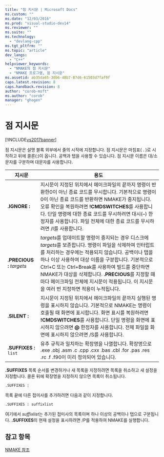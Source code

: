 ```yaml
---
title: "점 지시문 | Microsoft Docs"
ms.custom: ""
ms.date: "12/03/2016"
ms.prod: "visual-studio-dev14"
ms.reviewer: ""
ms.suite: ""
ms.technology: 
  - "devlang-cpp"
ms.tgt_pltfrm: ""
ms.topic: "article"
dev_langs: 
  - "C++"
helpviewer_keywords: 
  - "NMAKE의 점 지시문"
  - "NMAKE 프로그램, 점 지시문"
ms.assetid: ab35da65-30b6-48b7-87d6-61503d7faf9f
caps.latest.revision: 8
caps.handback.revision: 8
author: "corob-msft"
ms.author: "corob"
manager: "ghogen"
---
```

# 점 지시문
[!INCLUDE[vs2017banner](../assembler/inline/includes/vs2017banner.md)]

점 지시문은 설명 블록 외부에서 줄의 시작에 지정합니다.  점 지시문은 마침표\( . \)로 시작하고 뒤에 콜론\(:\)이 옵니다.  공백과 탭을 사용할 수 있습니다.  점 지시문 이름은 대\/소문자를 구분하며 대문자를 사용합니다.  
  
|지시문|용도|  
|---------|--------|  
|**.IGNORE :**|지시문이 지정된 위치에서 메이크파일의 끝까지 명령이 반환한0이 아닌 종료 코드를 무시합니다.  기본적으로 명령이 0이 아닌 종료 코드를 반환하면 NMAKE가 중지됩니다.  오류 확인을 복원하려면 **\!CMDSWITCHES**를 사용합니다.  단일 명령에 대한 종료 코드를 무시하려면 대시\(–\) 한정자를 사용합니다.  파일 전체에 대한 종료 코드를 무시하려면 \/I를 사용합니다.|  
|**.PRECIOUS :** *targets*|*targets*를 업데이트할 명령이 중지되는 경우 디스크에 *targets*를 보존합니다. 명령이 파일을 삭제하여 인터럽트를 처리하는 경우에는 적용되지 않습니다.  공백이나 탭을 하나 이상 사용하여 대상 이름을 구분합니다.  기본적으로 Ctrl\+C 또는 Ctrl\+Break를 사용하여 빌드를 중단하면 NMAKE가 대상을 삭제합니다.  **.PRECIOUS**를 지정할 때마다 메이크파일 전체에 지시문이 적용됩니다. 이 지시문을 여러 번 지정하면 적용이 누적됩니다.|  
|**.SILENT :**|지시문이 지정된 위치에서 메이크파일의 끝까지 실행된 명령을 표시하지 않습니다.  기본적으로 NMAKE는 명령이 호출될 때 화면에 표시합니다.  화면 표시를 복원하려면 **\!CMDSWITCHES**를 사용합니다.  단일 명령을 화면에 표시하지 않으려면 **@** 한정자를 사용합니다.  전체 파일을 화면에 표시하지 않으려면 \/S를 사용합니다.|  
|**.SUFFIXES :** `list`|유추 규칙과 일치하는 확장명을 나열합니다. 확장명으로 .exe .obj .asm .c .cpp .cxx .bas .cbl .for .pas .res .rc .f .f90이 미리 정의되어 있습니다.|  
  
 **.SUFFIXES** 목록 순서를 변경하거나 새 목록을 지정하려면 목록을 취소하고 새 설정을 지정합니다.  콜론 뒤에 확장명을 지정하지 않으면 목록이 취소됩니다.  
  
```  
.SUFFIXES :  
```  
  
 목록 끝에 다른 접미사를 추가하려면 다음과 같이 지정합니다.  
  
```  
.SUFFIXES : suffixlist  
```  
  
 여기에서 *suffixlist*는 추가된 접미사의 목록이며 하나 이상의 공백이나 탭으로 구분됩니다.  **.SUFFIXES**의 현재 설정을 표시하려면 \/P를 적용하여 NMAKE를 실행합니다.  
  
## 참고 항목  
 [NMAKE 참조](../build/nmake-reference.md)